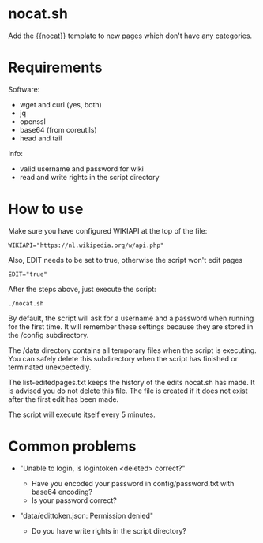 nocat.sh
========
Add the {{nocat}} template to new pages which don't have any categories.

Requirements
============
Software:
* wget and curl (yes, both)
* jq
* openssl
* base64 (from coreutils)
* head and tail

Info:
* valid username and password for wiki
* read and write rights in the script directory

How to use
============
Make sure you have configured WIKIAPI at the top of the file:

    WIKIAPI="https://nl.wikipedia.org/w/api.php"

Also, EDIT needs to be set to true, otherwise the script won't edit pages

    EDIT="true"

After the steps above, just execute the script:

    ./nocat.sh

By default, the script will ask for a username and a password when running for the first time. It will remember these settings because they are stored in the /config subdirectory.

The /data directory contains all temporary files when the script is executing. You can safely delete this subdirectory when the script has finished or terminated unexpectedly.

The list-editedpages.txt keeps the history of the edits nocat.sh has made. It is advised you do not delete this file. The file is created if it does not exist after the first edit has been made.

The script will execute itself every 5 minutes.

Common problems
============

* "Unable to login, is logintoken &lt;deleted&gt; correct?"
    * Have you encoded your password in config/password.txt with base64 encoding?
	* Is your password correct?

* "data/edittoken.json: Permission denied"
    * Do you have write rights in the script directory?